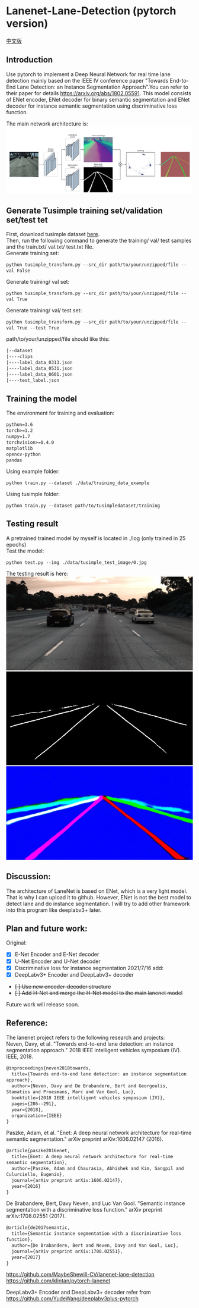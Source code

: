# Lanenet-Lane-Detection (pytorch version)
  
[中文版](https://github.com/IrohXu/lanenet-lane-detection-pytorch/blob/main/CHINESE_README.md)  

## Introduction   
Use pytorch to implement a Deep Neural Network for real time lane detection mainly based on the IEEE IV conference paper "Towards End-to-End Lane Detection: an Instance Segmentation Approach".You can refer to their paper for details https://arxiv.org/abs/1802.05591. This model consists of ENet encoder, ENet decoder for binary semantic segmentation and ENet decoder for instance semantic segmentation using discriminative loss function.  

The main network architecture is:  
![NetWork_Architecture](./data/source_image/network_architecture.png)

## Generate Tusimple training set/validation set/test tet   
First, download tusimple dataset [here](https://github.com/TuSimple/tusimple-benchmark/issues/3).  
Then, run the following command to generate the training/ val/ test samples and the train.txt/ val.txt/ test.txt file.   
Generate training set:  
```
python tusimple_transform.py --src_dir path/to/your/unzipped/file --val False
```
Generate training/ val set:  
```
python tusimple_transform.py --src_dir path/to/your/unzipped/file --val True
```
Generate training/ val/ test set:  
```
python tusimple_transform.py --src_dir path/to/your/unzipped/file --val True --test True
```
path/to/your/unzipped/file should like this:  
```
|--dataset
|----clips
|----label_data_0313.json
|----label_data_0531.json
|----label_data_0601.json
|----test_label.json
```  

## Training the model    
The environment for training and evaluation:  
```
python=3.6
torch>=1.2
numpy=1.7
torchvision>=0.4.0
matplotlib
opencv-python
pandas
```
Using example folder:   
```
python train.py --dataset ./data/training_data_example
```
Using tusimple folder:   
```
python train.py --dataset path/to/tusimpledataset/training
```

## Testing result    
A pretrained trained model by myself is located in ./log (only trained in 25 epochs)      
Test the model:    
```
python test.py --img ./data/tusimple_test_image/0.jpg
```
The testing result is here:    
![Input test image](./data/source_image/input.jpg)    
![Output binary image](./data/source_image/binary_output.jpg)    
![Output instance image](./data/source_image/instance_output.jpg)    


## Discussion:  
The architecture of LaneNet is based on ENet, which is a very light model. That is why I can upload it to github. However, ENet is not the best model to detect lane and do instance segmentation. I will try to add other framework into this program like deeplabv3+ later.

## Plan and future work:  

Original:    
- [x] E-Net Encoder and E-Net decoder
- [x] U-Net Encoder and U-Net decoder
- [x] Discriminative loss for instance segmentation
2021/7/16 add:    
- [x] DeepLabv3+ Encoder and DeepLabv3+ decoder
- ~~[ ] Use new encoder-decoder structure~~
- ~~[ ] Add H-Net and merge the H-Net model to the main lanenet model~~

Future work will release soon.   

## Reference:  
The lanenet project refers to the following research and projects:  
Neven, Davy, et al. "Towards end-to-end lane detection: an instance segmentation approach." 2018 IEEE intelligent vehicles symposium (IV). IEEE, 2018.   
```
@inproceedings{neven2018towards,
  title={Towards end-to-end lane detection: an instance segmentation approach},
  author={Neven, Davy and De Brabandere, Bert and Georgoulis, Stamatios and Proesmans, Marc and Van Gool, Luc},
  booktitle={2018 IEEE intelligent vehicles symposium (IV)},
  pages={286--291},
  year={2018},
  organization={IEEE}
}
```  
Paszke, Adam, et al. "Enet: A deep neural network architecture for real-time semantic segmentation." arXiv preprint arXiv:1606.02147 (2016).   
```
@article{paszke2016enet,
  title={Enet: A deep neural network architecture for real-time semantic segmentation},
  author={Paszke, Adam and Chaurasia, Abhishek and Kim, Sangpil and Culurciello, Eugenio},
  journal={arXiv preprint arXiv:1606.02147},
  year={2016}
}
```  
De Brabandere, Bert, Davy Neven, and Luc Van Gool. "Semantic instance segmentation with a discriminative loss function." arXiv preprint arXiv:1708.02551 (2017).   
```
@article{de2017semantic,
  title={Semantic instance segmentation with a discriminative loss function},
  author={De Brabandere, Bert and Neven, Davy and Van Gool, Luc},
  journal={arXiv preprint arXiv:1708.02551},
  year={2017}
}
```  


https://github.com/MaybeShewill-CV/lanenet-lane-detection    
https://github.com/klintan/pytorch-lanenet    

DeepLabv3+ Encoder and DeepLabv3+ decoder refer from https://github.com/YudeWang/deeplabv3plus-pytorch    




